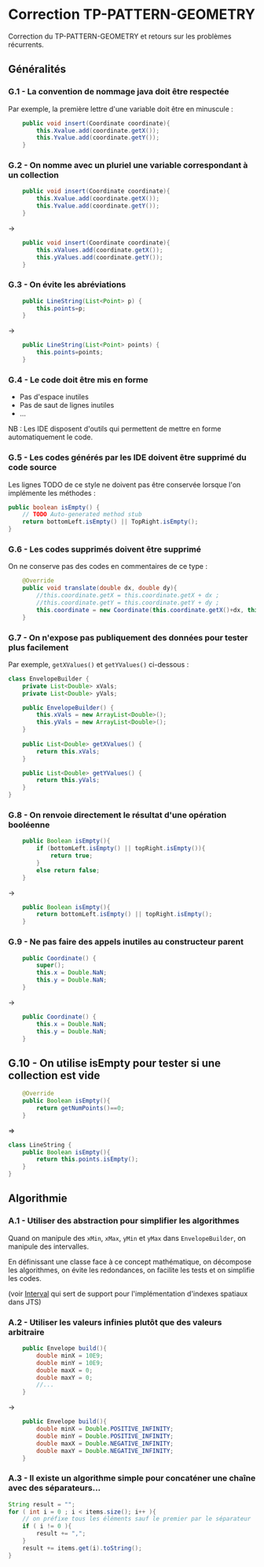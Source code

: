 # Correction TP-PATTERN-GEOMETRY

Correction du TP-PATTERN-GEOMETRY et retours sur les problèmes récurrents.

## Généralités

### G.1 - La convention de nommage java doit être respectée

Par exemple, la première lettre d'une variable doit être en minuscule :

```java
    public void insert(Coordinate coordinate){
        this.Xvalue.add(coordinate.getX());
        this.Yvalue.add(coordinate.getY());
    }
```

### G.2 - On nomme avec un pluriel une variable correspondant à un collection

```java
    public void insert(Coordinate coordinate){
        this.Xvalue.add(coordinate.getX());
        this.Yvalue.add(coordinate.getY());
    }
```

->

```java
    public void insert(Coordinate coordinate){
        this.xValues.add(coordinate.getX());
        this.yValues.add(coordinate.getY());
    }
```


### G.3 - On évite les abréviations


```java
	public LineString(List<Point> p) {
		this.points=p;
	}
```

->

```java
	public LineString(List<Point> points) {
		this.points=points;
	}
```




### G.4 - Le code doit être mis en forme

* Pas d'espace inutiles
* Pas de saut de lignes inutiles
* ...

NB : Les IDE disposent d'outils qui permettent de mettre en forme automatiquement le code.

### G.5 - Les codes générés par les IDE doivent être supprimé du code source

Les lignes TODO de ce style ne doivent pas être conservée lorsque l'on implémente les méthodes :

```java
public boolean isEmpty() {
    // TODO Auto-generated method stub
    return bottomLeft.isEmpty() || TopRight.isEmpty();
}
```

### G.6 - Les codes supprimés doivent être supprimé

On ne conserve pas des codes en commentaires de ce type :

```java
    @Override
    public void translate(double dx, double dy){
        //this.coordinate.getX = this.coordinate.getX + dx ;
        //this.coordinate.getY = this.coordinate.getY + dy ; 
        this.coordinate = new Coordinate(this.coordinate.getX()+dx, this.coordinate.getY()+dy);
    }
```

### G.7 - On n'expose pas publiquement des données pour tester plus facilement

Par exemple, `getXValues()` et `getYValues()` ci-dessous :

```java
class EnvelopeBuilder {    
    private List<Double> xVals;
    private List<Double> yVals;

    public EnvelopeBuilder() {
        this.xVals = new ArrayList<Double>();
        this.yVals = new ArrayList<Double>();
    }
    
    public List<Double> getXValues() {
        return this.xVals;
    }

    public List<Double> getYValues() {
        return this.yVals;
    }
}
```


### G.8 - On renvoie directement le résultat d'une opération booléenne

```java
    public Boolean isEmpty(){
        if (bottomLeft.isEmpty() || topRight.isEmpty()){
            return true;
        }
        else return false;
    }
```

->


```java
    public Boolean isEmpty(){
        return bottomLeft.isEmpty() || topRight.isEmpty();
    }
```


### G.9 - Ne pas faire des appels inutiles au constructeur parent

```java	
	public Coordinate() {
		super();
		this.x = Double.NaN;
		this.y = Double.NaN;
	}
```

->

```java	
	public Coordinate() {
		this.x = Double.NaN;
		this.y = Double.NaN;
	}
```

## G.10 - On utilise isEmpty pour tester si une collection est vide

```java
    @Override
    public Boolean isEmpty(){
        return getNumPoints()==0;
    }
```

=>


```java
class LineString {
    public Boolean isEmpty(){
        return this.points.isEmpty();
    }
}
```


## Algorithmie

### A.1 - Utiliser des abstraction pour simplifier les algorithmes

Quand on manipule des `xMin`, `xMax`, `yMin` et `yMax` dans `EnvelopeBuilder`, on manipule des intervalles.

En définissant une classe face à ce concept mathématique, on décompose les algorithmes, on évite les redondances, on facilite les tests et on simplifie les codes.

(voir [Interval](https://github.com/locationtech/jts/blob/jts-1.18.2/modules/core/src/main/java/org/locationtech/jts/index/strtree/Interval.java#L16-L72) qui sert de support pour l'implémentation d'indexes spatiaux dans JTS)



### A.2 - Utiliser les valeurs infinies plutôt que des valeurs arbitraire

```java
    public Envelope build(){
        double minX = 10E9;
        double minY = 10E9;
        double maxX = 0;
        double maxY = 0;
        //...
    }
```

->


```java
    public Envelope build(){
        double minX = Double.POSITIVE_INFINITY;
        double minY = Double.POSITIVE_INFINITY;
        double maxX = Double.NEGATIVE_INFINITY;
        double maxY = Double.NEGATIVE_INFINITY;
    }
```

### A.3 - Il existe un algorithme simple pour concaténer une chaîne avec des séparateurs...

```java
String result = "";
for ( int i = 0 ; i < items.size(); i++ ){
    // on préfixe tous les éléments sauf le premier par le séparateur
	if ( i != 0 ){
        result += ",";
    }
	result += items.get(i).toString();
}
```




